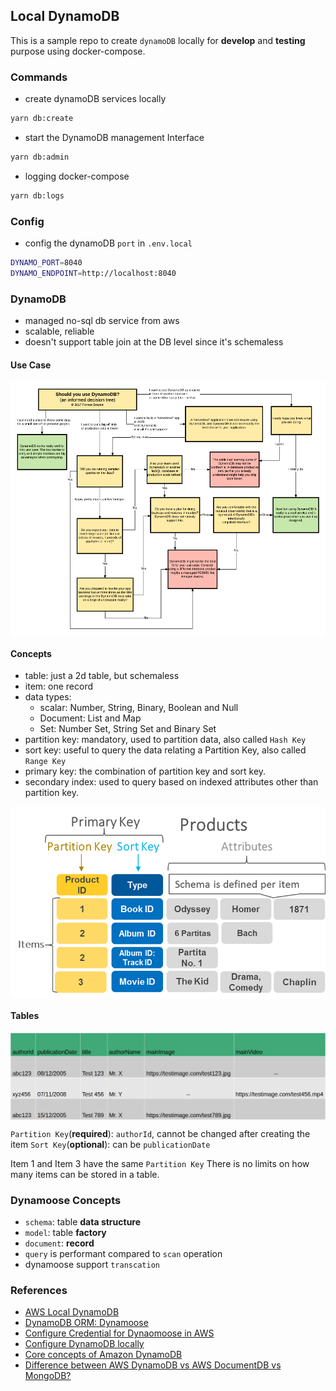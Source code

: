 ## Local DynamoDB

This is a sample repo to create `dynamoDB` locally for **develop** and **testing** purpose using docker-compose.

### Commands
- create dynamoDB services locally
```sh
yarn db:create
```
- start the DynamoDB management Interface
```sh
yarn db:admin
```
- logging docker-compose
```sh
yarn db:logs
```

### Config
- config the dynamoDB `port` in `.env.local`
```sh
DYNAMO_PORT=8040
DYNAMO_ENDPOINT=http://localhost:8040
```
### DynamoDB
- managed no-sql db service from aws
- scalable, reliable
- doesn't support table join at the DB level since it's schemaless

#### Use Case
<p align="center"><img style="display: block; width: 600px; margin: 0 auto;" src=img/2021-04-02-15-48-47.png alt="no image found"></p>

#### Concepts
- table: just a 2d table, but schemaless
- item: one record
- data types:
  - scalar: Number, String, Binary, Boolean and Null
  - Document: List and Map
  - Set: Number Set, String Set and Binary Set
- partition key: mandatory, used to partition data, also called `Hash Key`
- sort key: useful to query the data relating a Partition Key, also called `Range Key`
- primary key: the combination of partition key and sort key.
- secondary index: used to query based on indexed attributes other than partition key.

<p align="center"><img style="display: block; width: 600px; margin: 0 auto;" src=img/2021-04-02-15-11-50.png alt="no image found"></p>

#### Tables
<p align="center"><img style="display: block; width: 600px; margin: 0 auto;" src=img/2021-04-02-14-58-50.png alt="no image found"></p>


`Partition Key`(**required**): `authorId`, cannot be changed after creating the item
`Sort Key`(**optional**): can be `publicationDate`

Item 1 and Item 3 have the same `Partition Key`
There is no limits on how many items can be stored in a table.


### Dynamoose Concepts
- `schema`: table **data structure**
- `model`: table **factory**
- `document`: **record**
- `query` is performant compared to `scan` operation
- dynamoose support `transcation`

### References
- [AWS Local DynamoDB](https://docs.aws.amazon.com/amazondynamodb/latest/developerguide/DynamoDBLocal.UsageNotes.html)
- [DynamoDB ORM: Dynamoose](https://dynamoosejs.com/getting_started/Introduction)
- [Configure Credential for Dynaomoose in AWS](https://dynamoosejs.com/getting_started/Configure#iam-role)
- [Configure DynamoDB locally](https://dynamoosejs.com/getting_started/Configure#local)
- [Core concepts of Amazon DynamoDB](https://medium.com/tensult/core-concepts-of-amazon-dynamodb-a265a3fc70a)
- [Difference between AWS DynamoDB vs AWS DocumentDB vs MongoDB?](https://medium.com/@caseygibson_42696/difference-between-aws-dynamodb-vs-aws-documentdb-vs-mongodb-9cb026a94767)